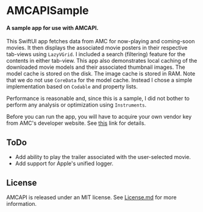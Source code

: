 # AMCAPISample
#### A sample app for use with AMCAPI.
This SwiftUI app fetches data from AMC for now-playing and coming-soon movies. It then displays the associated movie posters in their respective tab-views using `LazyVGrid`. I included a search (filtering) feature for the contents in either tab-view. This app also demonstrates local caching of the downloaded movie models and their associated thumbnail images. The model cache is stored on the disk. The image cache is stored in RAM. Note that we do not use `CoreData` for the model cache. Instead I chose a simple implementation based on `Codable` and property lists.

Performance is reasonable and, since this is a sample, I did not bother to perform any analysis or optimization using `Instruments`.

Before you can run the app, you will have to acquire your own vendor key from AMC's developer website. See [this](https://github.com/StateMachineJunkie/AMCAPI#setting-your-authorization-key) link for details.

## ToDo
- Add ability to play the trailer associated with the user-selected movie.
- Add support for Apple's unified logger.

## License
AMCAPI is released under an MIT license. See [License.md](https://github.com/StateMachineJunkie/AMCAPISample/blob/main/License.md) for more information.
